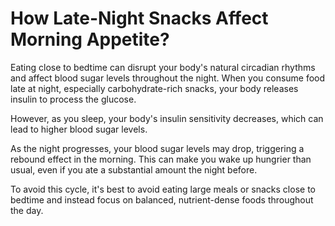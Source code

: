 # How Late-Night Snacks Affect Morning Appetite?

Eating close to bedtime can disrupt your body's natural circadian rhythms and affect blood sugar levels throughout the night. When you consume food late at night, especially carbohydrate-rich snacks, your body releases insulin to process the glucose.

However, as you sleep, your body's insulin sensitivity decreases, which can lead to higher blood sugar levels.

As the night progresses, your blood sugar levels may drop, triggering a rebound effect in the morning. This can make you wake up hungrier than usual, even if you ate a substantial amount the night before.

To avoid this cycle, it's best to avoid eating large meals or snacks close to bedtime and instead focus on balanced, nutrient-dense foods throughout the day.